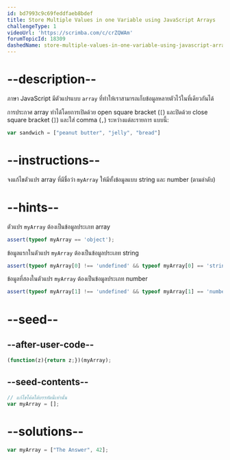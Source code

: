 ```yaml
---
id: bd7993c9c69feddfaeb8bdef
title: Store Multiple Values in one Variable using JavaScript Arrays
challengeType: 1
videoUrl: 'https://scrimba.com/c/crZQWAm'
forumTopicId: 18309
dashedName: store-multiple-values-in-one-variable-using-javascript-arrays
---
```


# --description--

ภาษา JavaScript มีตัวแปรแบบ `array` ที่ทำให้เราสามารถเก็บข้อมูลหลายตัวไว้ในที่เดียวกันได้

การประกาศ array ทำได้โดยการเปิดด้วย open square bracket (`[`) และปิดด้วย close square bracket (`]`) และใส่ comma (`,`) ระหว่างแต่ละรายการ แบบนี้:

```js
var sandwich = ["peanut butter", "jelly", "bread"]
```

# --instructions--

จงแก้ไขตัวแปร array ที่มีชื่อว่า `myArray` ให้มีทั้งข้อมูลแบบ string และ number (ตามลำดับ)

# --hints--

ตัวแปร `myArray` ต้องเป็นข้อมูลประเภท array

```js
assert(typeof myArray == 'object');
```

ข้อมูลแรกในตัวแปร `myArray` ต้องเป็นข้อมูลประเภท string

```js
assert(typeof myArray[0] !== 'undefined' && typeof myArray[0] == 'string');
```

ข้อมูลที่สองในตัวแปร `myArray` ต้องเป็นข้อมูลประเภท number


```js
assert(typeof myArray[1] !== 'undefined' && typeof myArray[1] == 'number');
```

# --seed--

## --after-user-code--

```js
(function(z){return z;})(myArray);
```

## --seed-contents--

```js
// แก้ไขโค้ดใต้บรรทัดนี้เท่านั้น
var myArray = [];
```

# --solutions--

```js
var myArray = ["The Answer", 42];
```
